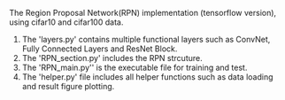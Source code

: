 The Region Proposal Network(RPN) implementation (tensorflow version), using cifar10 and cifar100 data.      

1. The 'layers.py' contains multiple functional layers such as ConvNet, Fully Connected Layers and ResNet Block.      
2. The 'RPN_section.py' includes the RPN strcuture.    
3. The 'RPN_main.py'' is the executable file for training and test.    
4. The 'helper.py' file includes all helper functions such as data loading and result figure plotting.
